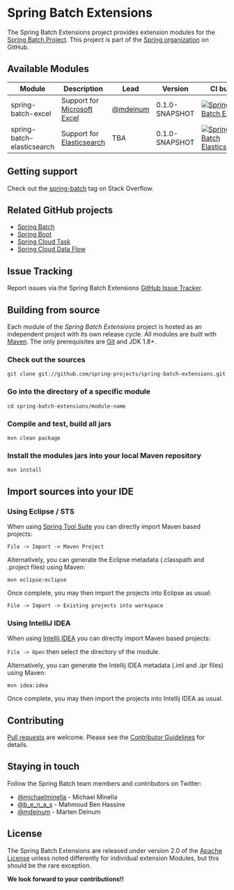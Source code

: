 Spring Batch Extensions
=============================

The Spring Batch Extensions project provides extension modules for the [Spring Batch Project][].
This project is part of the [Spring organization][] on GitHub.

## Available Modules

| Module | Description | Lead | Version | CI build |
| -------|-------------| -----| ------- |----------|
| spring-batch-excel | Support for [Microsoft Excel] | [@mdeinum](https://github.com/mdeinum) | 0.1.0-SNAPSHOT | [![Spring Batch Excel](https://github.com/spring-projects/spring-batch-extensions/actions/workflows/spring-batch-excel.yml/badge.svg)](https://github.com/spring-projects/spring-batch-extensions/actions/workflows/spring-batch-excel.yml) |
| spring-batch-elasticsearch | Support for [Elasticsearch] | TBA | 0.1.0-SNAPSHOT | [![Spring Batch Elasticsearch](https://github.com/spring-projects/spring-batch-extensions/actions/workflows/spring-batch-elasticsearch.yml/badge.svg)](https://github.com/spring-projects/spring-batch-extensions/actions/workflows/spring-batch-elasticsearch.yml) |

## Getting support

Check out the [spring-batch][spring-batch tag] tag on Stack Overflow.

## Related GitHub projects

* [Spring Batch][]
* [Spring Boot][]
* [Spring Cloud Task][]
* [Spring Cloud Data Flow][]

## Issue Tracking

Report issues via the Spring Batch Extensions [GitHub Issue Tracker][].

## Building from source

Each module of the *Spring Batch Extensions* project is hosted as an independent project with its own release cycle.
All modules are built with [Maven][]. The only prerequisites are [Git][] and JDK 1.8+.

### Check out the sources

`git clone git://github.com/spring-projects/spring-batch-extensions.git`

### Go into the directory of a specific module

`cd spring-batch-extensions/module-name`

### Compile and test, build all jars

`mvn clean package`

### Install the modules jars into your local Maven repository

`mvn install`

## Import sources into your IDE

### Using Eclipse / STS

When using [Spring Tool Suite] you can directly import Maven based projects:

`File -> Import -> Maven Project`

Alternatively, you can generate the Eclipse metadata (.classpath and .project files) using Maven:

`mvn eclipse:eclipse`

Once complete, you may then import the projects into Eclipse as usual:

`File -> Import -> Existing projects into workspace`

### Using IntelliJ IDEA

When using [Intellij IDEA] you can directly import Maven based projects:

`File -> Open` then select the directory of the module.

Alternatively, you can generate the Intellij IDEA metadata (.iml and .ipr files) using Maven:

`mvn idea:idea`

Once complete, you may then import the projects into Intellij IDEA as usual.

## Contributing

[Pull requests][] are welcome. Please see the [Contributor Guidelines][] for details. 

## Staying in touch

Follow the Spring Batch team members and contributors on Twitter:

* [@michaelminella](https://twitter.com/michaelminella) - Michael Minella
* [@b_e_n_a_s](https://twitter.com/b_e_n_a_s) - Mahmoud Ben Hassine
* [@mdeinum](https://twitter.com/mdeinum) - Marten Deinum

## License

The Spring Batch Extensions are released under version 2.0 of the [Apache License][] unless
noted differently for individual extension Modules, but this should be the rare exception.

**We look forward to your contributions!!**

[Spring Batch Project]: https://projects.spring.io/spring-batch/
[Spring organization]: https://github.com/spring-projects
[Microsoft Excel]: https://www.microsoft.com/en-us/microsoft-365/excel
[Elasticsearch]: https://www.elastic.co
[spring-batch tag]: https://stackoverflow.com/questions/tagged/spring-batch
[Spring Batch]: https://github.com/spring-projects/spring-batch
[Spring Boot]: https://github.com/spring-projects/spring-boot
[Spring Cloud Task]: https://github.com/spring-cloud/spring-cloud-task
[Spring Cloud Data Flow]: https://github.com/spring-cloud/spring-cloud-dataflow
[GitHub Issue Tracker]: https://github.com/spring-projects/spring-batch-extensions/issues
[Maven]: https://maven.apache.org
[Git]: https://help.github.com/set-up-git-redirect
[Spring Tool Suite]: https://spring.io/tools
[Intellij IDEA]: https://www.jetbrains.com/idea/
[Pull requests]: https://docs.github.com/en/github/collaborating-with-issues-and-pull-requests/about-pull-requests
[Contributor Guidelines]: CONTRIBUTING.md
[Apache License]: https://www.apache.org/licenses/LICENSE-2.0
